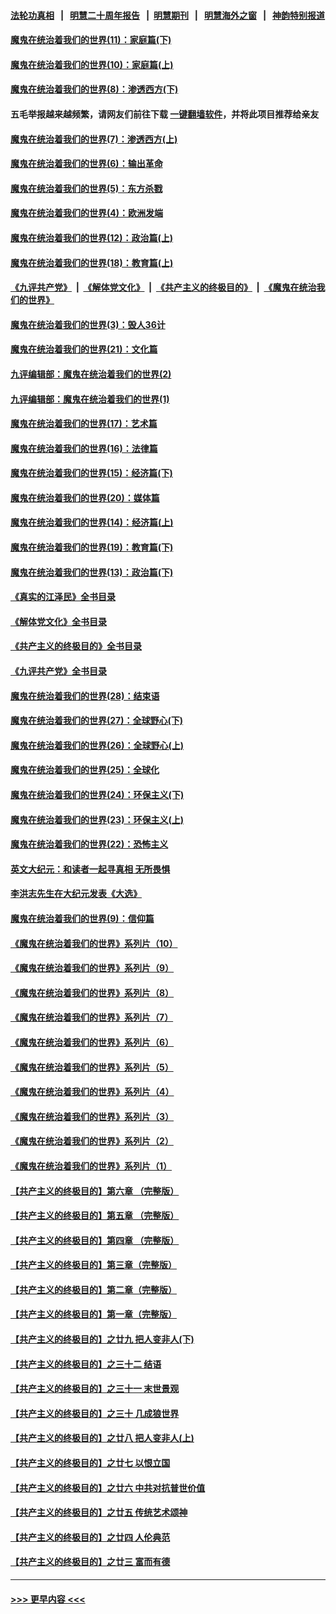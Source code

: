 #### [法轮功真相](https://github.com/gfw-breaker/truth/blob/master/README.md?t=0) &nbsp;&nbsp;|&nbsp;&nbsp; [明慧二十周年报告](https://github.com/gfw-breaker/mh-reports/blob/master/README.md?t=0) &nbsp;&nbsp;|&nbsp;&nbsp;[明慧期刊](https://github.com/gfw-breaker/mh-qikan) &nbsp;&nbsp;|&nbsp;&nbsp; [明慧海外之窗](https://github.com/gfw-breaker/mh-news/blob/master/README.md?t=0) &nbsp;&nbsp;|&nbsp;&nbsp; [神韵特别报道](https://github.com/gfw-breaker/mh-news/blob/master/shenyun.md?t=0)
#### [魔鬼在统治着我们的世界(11)：家庭篇(下)](../pages/nsc422/n10440961.md?t=12150101) 
#### [魔鬼在统治着我们的世界(10)：家庭篇(上)](../pages/nsc422/n10435448.md?t=12150101) 
#### [魔鬼在统治着我们的世界(8)：渗透西方(下)](../pages/nsc422/n10429603.md?t=12150101) 
#### 五毛举报越来越频繁，请网友们前往下载 [一键翻墙软件](https://github.com/gfw-breaker/ssr-accounts)，并将此项目推荐给亲友
#### [魔鬼在统治着我们的世界(7)：渗透西方(上)](../pages/nsc422/n10426013.md?t=12150101) 
#### [魔鬼在统治着我们的世界(6)：输出革命](../pages/nsc422/n10421536.md?t=12150101) 
#### [魔鬼在统治着我们的世界(5)：东方杀戮](../pages/nsc422/n10417707.md?t=12150101) 
#### [魔鬼在统治着我们的世界(4)：欧洲发端](../pages/nsc422/n10414890.md?t=12150101) 
#### [魔鬼在统治着我们的世界(12)：政治篇(上)](../pages/nsc422/n10444576.md?t=12150101) 
#### [魔鬼在统治着我们的世界(18)：教育篇(上)](../pages/nsc422/n10526970.md?t=12150101) 
#### [《九评共产党》](https://github.com/begood0513/9ping.md/blob/master/README.md) &nbsp;|&nbsp; [《解体党文化》](../../../../jtdwh.md/blob/master/README.md)  &nbsp;|&nbsp; [《共产主义的终极目的》](../../../../gczydzjmd.md/blob/master/README.md) &nbsp;|&nbsp; [《魔鬼在统治我们的世界》](../../../../mgztzwmdsj.md/blob/master/README.md) 
#### [魔鬼在统治着我们的世界(3)：毁人36计](../pages/nsc422/n10411583.md?t=12150101) 
#### [魔鬼在统治着我们的世界(21)：文化篇](../pages/nsc422/n10597706.md?t=12150101) 
#### [九评编辑部：魔鬼在统治着我们的世界(2)](../pages/nsc422/n10410036.md?t=12150101) 
#### [九评编辑部：魔鬼在统治着我们的世界(1)](../pages/nsc422/n10406825.md?t=12150101) 
#### [魔鬼在统治着我们的世界(17)：艺术篇](../pages/nsc422/n10499093.md?t=12150101) 
#### [魔鬼在统治着我们的世界(16)：法律篇](../pages/nsc422/n10485969.md?t=12150101) 
#### [魔鬼在统治着我们的世界(15)：经济篇(下)](../pages/nsc422/n10469975.md?t=12150101) 
#### [魔鬼在统治着我们的世界(20)：媒体篇](../pages/nsc422/n10586579.md?t=12150101) 
#### [魔鬼在统治着我们的世界(14)：经济篇(上)](../pages/nsc422/n10457370.md?t=12150101) 
#### [魔鬼在统治着我们的世界(19)：教育篇(下)](../pages/nsc422/n10564808.md?t=12150101) 
#### [魔鬼在统治着我们的世界(13)：政治篇(下)](../pages/nsc422/n10448270.md?t=12150101) 
#### [《真实的江泽民》全书目录](../pages/nsc422/n13721399.md?t=12150101) 
#### [《解体党文化》全书目录](../pages/nsc422/n13721157.md?t=12150101) 
#### [《共产主义的终极目的》全书目录](../pages/nsc422/n13721048.md?t=12150101) 
#### [《九评共产党》全书目录](../pages/nsc422/n13708085.md?t=12150101) 
#### [魔鬼在统治着我们的世界(28)：结束语](../pages/nsc422/n10936246.md?t=12150101) 
#### [魔鬼在统治着我们的世界(27)：全球野心(下)](../pages/nsc422/n10928319.md?t=12150101) 
#### [魔鬼在统治着我们的世界(26)：全球野心(上)](../pages/nsc422/n10900318.md?t=12150101) 
#### [魔鬼在统治着我们的世界(25)：全球化](../pages/nsc422/n10788205.md?t=12150101) 
#### [魔鬼在统治着我们的世界(24)：环保主义(下)](../pages/nsc422/n10695307.md?t=12150101) 
#### [魔鬼在统治着我们的世界(23)：环保主义(上)](../pages/nsc422/n10688613.md?t=12150101) 
#### [魔鬼在统治着我们的世界(22)：恐怖主义](../pages/nsc422/n10614727.md?t=12150101) 
#### [英文大纪元：和读者一起寻真相 无所畏惧](../pages/nsc422/n12542027.md?t=12150101) 
#### [李洪志先生在大纪元发表《大选》](../pages/nsc422/n12534746.md?t=12150101) 
#### [魔鬼在统治着我们的世界(9)：信仰篇](../pages/nsc422/n10432159.md?t=12150101) 
#### [《魔鬼在统治着我们的世界》系列片（10）](../pages/nsc422/n12292670.md?t=12150101) 
#### [《魔鬼在统治着我们的世界》系列片（9）](../pages/nsc422/n12290859.md?t=12150101) 
#### [《魔鬼在统治着我们的世界》系列片（8）](../pages/nsc422/n12287445.md?t=12150101) 
#### [《魔鬼在统治着我们的世界》系列片（7）](../pages/nsc422/n12283425.md?t=12150101) 
#### [《魔鬼在统治着我们的世界》系列片（6）](../pages/nsc422/n12282314.md?t=12150101) 
#### [《魔鬼在统治着我们的世界》系列片（5）](../pages/nsc422/n12281419.md?t=12150101) 
#### [《魔鬼在统治着我们的世界》系列片（4）](../pages/nsc422/n12274024.md?t=12150101) 
#### [《魔鬼在统治着我们的世界》系列片（3）](../pages/nsc422/n12271322.md?t=12150101) 
#### [《魔鬼在统治着我们的世界》系列片（2）](../pages/nsc422/n12269049.md?t=12150101) 
#### [《魔鬼在统治着我们的世界》系列片（1）](../pages/nsc422/n12267575.md?t=12150101) 
#### [【共产主义的终极目的】第六章 （完整版）](../pages/nsc422/n11428913.md?t=12150101) 
#### [【共产主义的终极目的】第五章 （完整版）](../pages/nsc422/n11428912.md?t=12150101) 
#### [【共产主义的终极目的】第四章 （完整版）](../pages/nsc422/n11428907.md?t=12150101) 
#### [【共产主义的终极目的】第三章（完整版）](../pages/nsc422/n11428848.md?t=12150101) 
#### [【共产主义的终极目的】第二章（完整版）](../pages/nsc422/n11428831.md?t=12150101) 
#### [【共产主义的终极目的】第一章（完整版）](../pages/nsc422/n11417651.md?t=12150101) 
#### [【共产主义的终极目的】之廿九 把人变非人(下)](../pages/nsc422/n11344140.md?t=12150101) 
#### [【共产主义的终极目的】之三十二 结语](../pages/nsc422/n11360535.md?t=12150101) 
#### [【共产主义的终极目的】之三十一 末世景观](../pages/nsc422/n11351129.md?t=12150101) 
#### [【共产主义的终极目的】之三十 几成狼世界](../pages/nsc422/n11348280.md?t=12150101) 
#### [【共产主义的终极目的】之廿八 把人变非人(上)](../pages/nsc422/n11340492.md?t=12150101) 
#### [【共产主义的终极目的】之廿七 以恨立国](../pages/nsc422/n11336944.md?t=12150101) 
#### [【共产主义的终极目的】之廿六 中共对抗普世价值](../pages/nsc422/n11324785.md?t=12150101) 
#### [【共产主义的终极目的】之廿五 传统艺术颂神](../pages/nsc422/n11296396.md?t=12150101) 
#### [【共产主义的终极目的】之廿四 人伦典范](../pages/nsc422/n11296397.md?t=12150101) 
#### [【共产主义的终极目的】之廿三 富而有德](../pages/nsc422/n11283598.md?t=12150101) 

----
#### [ >>> 更早内容 <<< ](../indexes/nsc422-earlier.md)
